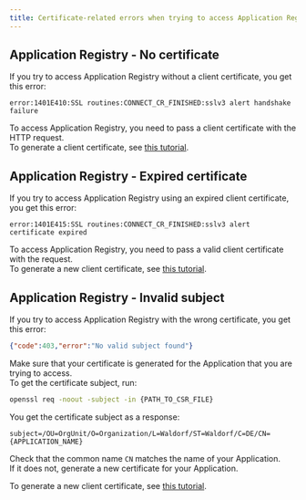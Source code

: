 ```yaml
---
title: Certificate-related errors when trying to access Application Registry
---
```


## Application Registry - No certificate

If you try to access Application Registry without a client certificate, you get this error:

```
error:1401E410:SSL routines:CONNECT_CR_FINISHED:sslv3 alert handshake failure
```

To access Application Registry, you need to pass a client certificate with the HTTP request.  
To generate a client certificate, see [this tutorial](../../03-tutorials/application-connectivity/ac-02-get-client-certificate.md).

## Application Registry - Expired certificate

If you try to access Application Registry using an expired client certificate, you get this error:

```
error:1401E415:SSL routines:CONNECT_CR_FINISHED:sslv3 alert certificate expired
```

To access Application Registry, you need to pass a valid client certificate with the request.  
To generate a new client certificate, see [this tutorial](../../03-tutorials/application-connectivity/ac-02-get-client-certificate.md).

## Application Registry - Invalid subject

If you try to access Application Registry with the wrong certificate, you get this error:

```json
{"code":403,"error":"No valid subject found"}
```

Make sure that your certificate is generated for the Application that you are trying to access.  
To get the certificate subject, run:

```bash
openssl req -noout -subject -in {PATH_TO_CSR_FILE}
```

You get the certificate subject as a response:

```
subject=/OU=OrgUnit/O=Organization/L=Waldorf/ST=Waldorf/C=DE/CN={APPLICATION_NAME}
```

Check that the common name `CN` matches the name of your Application.  
If it does not, generate a new certificate for your Application.

To generate a new client certificate, see [this tutorial](../../03-tutorials/application-connectivity/ac-02-get-client-certificate.md   ).